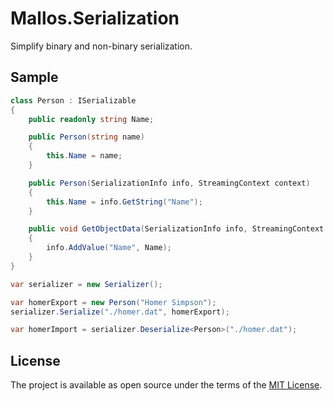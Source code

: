 # Mallos.Serialization
Simplify binary and non-binary serialization.

## Sample

```csharp
class Person : ISerializable
{
    public readonly string Name;

    public Person(string name)
    {
        this.Name = name;
    }

    public Person(SerializationInfo info, StreamingContext context)
    {
        this.Name = info.GetString("Name");
    }

    public void GetObjectData(SerializationInfo info, StreamingContext context)
    {
        info.AddValue("Name", Name);
    }
}

var serializer = new Serializer();

var homerExport = new Person("Homer Simpson");
serializer.Serialize("./homer.dat", homerExport);

var homerImport = serializer.Deserialize<Person>("./homer.dat");
```

## License
The project is available as open source under the terms of the [MIT License](http://opensource.org/licenses/MIT).

